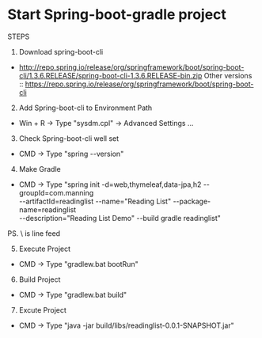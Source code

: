 # Start Spring-boot-gradle project

STEPS

1. Download spring-boot-cli
 - http://repo.spring.io/release/org/springframework/boot/spring-boot-cli/1.3.6.RELEASE/spring-boot-cli-1.3.6.RELEASE-bin.zip
 Other versions :: https://repo.spring.io/release/org/springframework/boot/spring-boot-cli
  
2. Add Spring-boot-cli to Environment Path
 - Win + R -> Type "sysdm.cpl" -> Advanced Settings ...
 
3. Check Spring-boot-cli well set
 - CMD -> Type "spring --version"
 
4. Make Gradle 
 - CMD -> Type "spring init -d=web,thymeleaf,data-jpa,h2 --groupId=com.manning \
 --artifactId=readinglist --name="Reading List" --package-name=readinglist \
 --description="Reading List Demo" --build gradle readinglist"
 
 PS. \ is line feed
 
 5. Execute Project
  - CMD -> Type "gradlew.bat bootRun"
 
 6. Build Project
  - CMD -> Type "gradlew.bat build"
  
 7. Excute Project
  - CMD -> Type "java -jar build/libs/readinglist-0.0.1-SNAPSHOT.jar"
